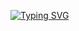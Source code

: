
[![Typing SVG](https://readme-typing-svg.herokuapp.com?font=Serif&size=24&duration=4000&color=F75412&background=000000&center=true&vCenter=true&multiline=true&width=1000&height=200&lines=Hi+there%2C+%F0%9F%91%8B;Jaypee+here;My+tools+are+Reactjs+%26+Nodejs+%F0%9F%98%89)](https://git.io/typing-svg)
